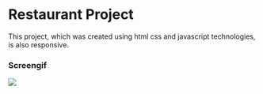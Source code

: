 <h1>Restaurant Project</h1>

This project, which was created using html css and javascript technologies, is also responsive.

<h3>Screengif</h3>

![](screen.gif)
